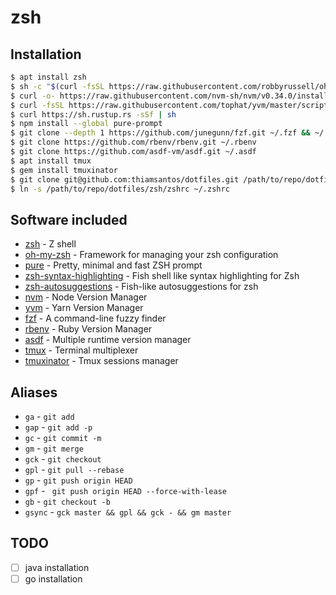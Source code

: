 # zsh

## Installation

```sh
$ apt install zsh
$ sh -c "$(curl -fsSL https://raw.githubusercontent.com/robbyrussell/oh-my-zsh/master/tools/install.sh)"
$ curl -o- https://raw.githubusercontent.com/nvm-sh/nvm/v0.34.0/install.sh | bash
$ curl -fsSL https://raw.githubusercontent.com/tophat/yvm/master/scripts/install.js | node
$ curl https://sh.rustup.rs -sSf | sh
$ npm install --global pure-prompt
$ git clone --depth 1 https://github.com/junegunn/fzf.git ~/.fzf && ~/.fzf/install
$ git clone https://github.com/rbenv/rbenv.git ~/.rbenv
$ git clone https://github.com/asdf-vm/asdf.git ~/.asdf
$ apt install tmux
$ gem install tmuxinator
$ git clone git@github.com:thiamsantos/dotfiles.git /path/to/repo/dotfiles
$ ln -s /path/to/repo/dotfiles/zsh/zshrc ~/.zshrc
```

## Software included

- [zsh](http://zsh.sourceforge.net/) - Z shell
- [oh-my-zsh](https://github.com/robbyrussell/oh-my-zsh) - Framework for managing your zsh configuration
- [pure](https://github.com/sindresorhus/pure) - Pretty, minimal and fast ZSH prompt
- [zsh-syntax-highlighting](https://github.com/zsh-users/zsh-syntax-highlighting) - Fish shell like syntax highlighting for Zsh
- [zsh-autosuggestions](https://github.com/zsh-users/zsh-autosuggestions) - Fish-like autosuggestions for zsh
- [nvm](https://github.com/nvm-sh/nvm) - Node Version Manager
- [yvm](https://github.com/tophat/yvm) - Yarn Version Manager
- [fzf](https://github.com/junegunn/fzf) - A command-line fuzzy finder
- [rbenv](https://github.com/rbenv/rbenv) - Ruby Version Manager
- [asdf](https://github.com/asdf-vm/asdf) - Multiple runtime version manager
- [tmux](https://github.com/tmux/tmux) - Terminal multiplexer
- [tmuxinator](https://github.com/tmuxinator/tmuxinator) - Tmux sessions manager

## Aliases

- `ga` - `git add`
- `gap` - `git add -p`
- `gc` - `git commit -m`
- `gm` - `git merge`
- `gck` - `git checkout`
- `gpl` - `git pull --rebase`
- `gp` - `git push origin HEAD`
- `gpf` - ` git push origin HEAD --force-with-lease`
- `gb` - `git checkout -b`
- `gsync` - `gck master && gpl && gck - && gm master`

## TODO

- [ ] java installation
- [ ] go installation
